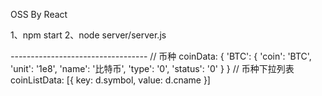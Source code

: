OSS By React

1、npm start
2、node server/server.js


*-*-*-*-*-*-*-*-*-*-*-*-*-*-*-*-*-*-*-*-*-*-*-*-*-*-*-*-*-*-*-*-*-*-
// 币种
coinData: {
    'BTC': {
        'coin': 'BTC',
        'unit': '1e8',
        'name': '比特币',
        'type': '0',
        'status': '0'
    }
}
// 币种下拉列表
coinListData: [{
    key: d.symbol,
     value: d.cname
}]